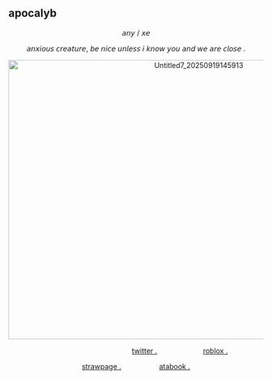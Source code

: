 ## apocalyb


<div align="center"> 𝘢𝘯𝘺 / 𝘹𝘦

𝘢𝘯𝘹𝘪𝘰𝘶𝘴 𝘤𝘳𝘦𝘢𝘵𝘶𝘳𝘦, 𝘣𝘦 𝘯𝘪𝘤𝘦 𝘶𝘯𝘭𝘦𝘴𝘴 𝘪 𝘬𝘯𝘰𝘸 𝘺𝘰𝘶 𝘢𝘯𝘥 𝘸𝘦 𝘢𝘳𝘦 𝘤𝘭𝘰𝘴𝘦 .


<div align="center">
  
<img width="736" height="552" alt="Untitled7_20250919145913" src="https://github.com/user-attachments/assets/c1567b52-710a-4391-8417-4bb71a8e43d0" />


 ‎‎ ‎‎‎‎ ‎‎‎‎ ‎‎‎‎‎‎ ‎‎‎‎ ‎‎‎‎ ‎‎‎‎ ‎‎‎‎ ‎‎‎‎ ‎‎‎‎ ‎‎‎‎ ‎‎‎‎‎‎ ‎‎‎‎ ‎‎‎‎ ‎‎‎‎ ‎‎‎‎ ‎‎‎‎ ‎‎‎‎ ‎‎‎‎ ‎‎‎‎ ‎‎‎‎ ‎‎‎‎ ‎‎‎‎‎‎ ‎‎‎ ‎‎‎‎ ‎‎‎‎ ‎‎‎‎ ‎‎‎‎ ‎‎‎‎ ‎‎‎‎ ‎‎‎‎ ‎‎‎‎ ‎‎‎‎ ‎‎‎‎‎‎‎‎ ‎‎ ‎‎‎‎ ‎‎‎ ‎‎‎‎ ‎‎‎‎‎‎‎‎ ‎‎ ‎‎‎‎ ‎‎‎‎ ‎‎ ‎ [twitter .](https://x.com/imsl3epdeprived) ‎ ‎ ‎ ‎‎ ‎‎‎‎ ‎‎‎‎ ‎‎ ‎   ‎ ‎ ‎  ‎ ‎ ‎ ‎  ‎‎ ‎  ‎  ‎ ‎ ‎‎ ‎  ‎ ‎  ‎ ‎‎ ‎ [roblox .](https://www.roblox.com/users/2666279700/profile)

[strawpage .](https://vyouss.straw.page) ‎ ‎  ‎ ‎ ‎ ‎ ‎  ‎ ‎‎ ‎ ‎ ‎  ‎ ‎ ‎ ‎ ‎  ‎ ‎ ‎ ‎ ‎  ‎ ‎ ‎ ‎ ‎ [atabook .](https://mintszlla.atabook.org/)
